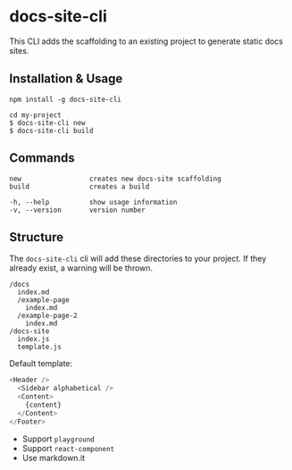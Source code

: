 # docs-site-cli
This CLI adds the scaffolding to an existing project to generate static docs sites.

## Installation & Usage
```
npm install -g docs-site-cli

cd my-project
$ docs-site-cli new
$ docs-site-cli build
```

## Commands
```
new                 creates new docs-site scaffolding
build               creates a build

-h, --help          show usage information
-v, --version       version number
```

## Structure
The `docs-site-cli` cli will add these directories to your project. If they already exist, a warning will be thrown.
```
/docs
  index.md
  /example-page
    index.md
  /example-page-2
    index.md
/docs-site
  index.js
  template.js
```

Default template:
``` template.js
<Header />
  <Sidebar alphabetical />
  <Content>
    {content}
  </Content>
</Footer>
```

- Support `playground`
- Support `react-component`
- Use markdown.it
